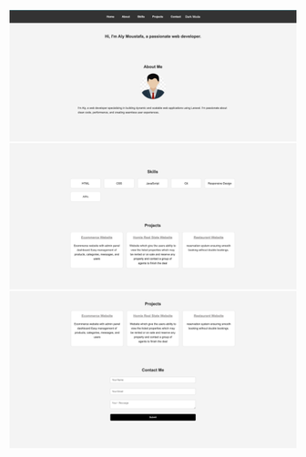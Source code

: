 ![Project Preview](images/First-image.png)
![Project Preview](images/Second-image.png)
![Project Preview](images/Third-image.png)
